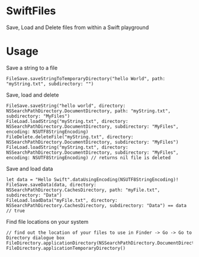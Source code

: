 # SwiftFiles
Save, Load and Delete files from within a Swift playground
# Usage
Save a string to a file
```
FileSave.saveStringToTemporaryDirectory("hello World", path: "myString.txt", subdirectory: "")
```
Save, load and delete
```
FileSave.saveString("hello world", directory: NSSearchPathDirectory.DocumentDirectory, path: "myString.txt", subdirectory: "MyFiles")
FileLoad.loadString("myString.txt", directory: NSSearchPathDirectory.DocumentDirectory, subdirectory: "MyFiles", encoding: NSUTF8StringEncoding)
FileDelete.deleteFile("myString.txt", directory: NSSearchPathDirectory.DocumentDirectory, subdirectory: "MyFiles")
FileLoad.loadString("myString.txt", directory: NSSearchPathDirectory.DocumentDirectory, subdirectory: "MyFiles", encoding: NSUTF8StringEncoding) // returns nil file is deleted
```
Save and load data
```
let data = "Hello Swift".dataUsingEncoding(NSUTF8StringEncoding)!
FileSave.saveData(data, directory: NSSearchPathDirectory.CachesDirectory, path: "myFile.txt", subdirectory: "Data")
FileLoad.loadData("myFile.txt", directory: NSSearchPathDirectory.CachesDirectory, subdirectory: "Data") == data // true
```
Find file locations on your system
```
// find out the location of your files to use in Finder -> Go -> Go to Directory dialogue box
FileDirectory.applicationDirectory(NSSearchPathDirectory.DocumentDirectory)
FileDirectory.applicationTemporaryDirectory()
```
